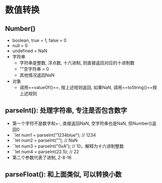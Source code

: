 # 数值转换

## Number()

- boolean, true = 1, false = 0
- null = 0
- undefined = NaN
- 字符串
	- 字符串是整数, 浮点数, 十六进制, 则直接返回对应的十进制数
	- ""空字符串 = 0
	- 其他情况返回NaN
- 对象
	- 调用==valueOf()==, 按上述规则返回, 如果NaN, 调用==toString()==按上述规则


## parseInt(): 处理字符串, 专注是否包含数字

- 第一个字符不是数字和+-, 直接返回NaN, 空字符串也是NaN, 但Number()返回0
- ``let num1 = parseInt("1234blue"); // 1234
- ``let num2 = parseInt(""); // NaN
- ``let num3 = parseInt("0xA"); // 10，解释为十六进制整数
- ``let num4 = parseInt(22.5); // 22
- 第二个参数代表了进制, 2-8-16

## parseFloat(): 和上面类似, 可以转换小数